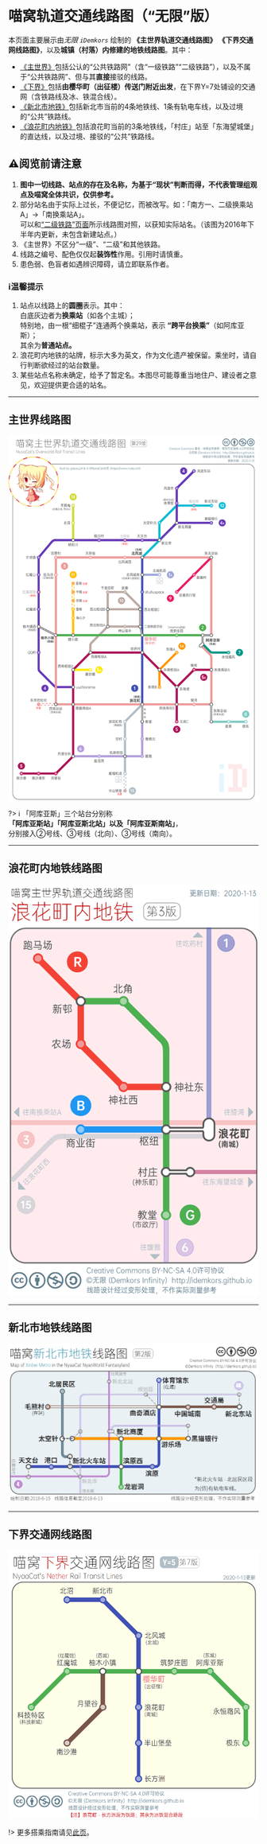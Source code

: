 # 喵窝轨道交通线路图（“无限”版）

本页面主要展示由*无限 `iDemkors`* 绘制的 **《主世界轨道交通线路图》** **《下界交通网线路图》**，以及**城镇（村落）内修建的地铁线路图**。其中：

- [《主世界》](#主世界线路图)包括公认的“公共铁路网”（含“一级铁路”“二级铁路”），以及不属于“公共铁路网”、但与其**直接**接驳的线路。
- [《下界》](#下界交通网线路图)包括**由樱华町（出征楼）传送门附近出发**，在下界Y=7处铺设的交通网（含铁路线及冰、铁混合线）。
- [《新北市地铁》](#新北市地铁线路图)包括新北市当前的4条地铁线、1条有轨电车线，以及过境的“公共”铁路线。
- [《浪花町内地铁》](#浪花町内地铁线路图)包括浪花町当前的3条地铁线，「村庄」站至「东海望城堡」的直达线，以及过境、接驳的“公共”铁路线。

## ⚠阅览前请注意

1. **图中一切线路、站点的存在及名称，为基于“现状”判断而得，不代表管理组观点及喵窝全体共识，仅供参考。**
2. 部分站名由于实际上过长，不便记忆，而被改写。如：「南方一、二级换乘站A」→「南换乘站A」。  
   可以和[“二级铁路”页面](space/map-navi/railway-overworld-dmql)所示线路图对照，以获知实际站名。（该图为2016年下半年内更新，未包含新建站点。）
3. 《主世界》不区分“一级”、“二级”和其他铁路。
4. 线路之编号、配色仅仅起**装饰性**作用。引用时请慎重。
5. 患色弱、色盲者如遇辨识障碍，请立即联系作者。

### ℹ温馨提示

1. 站点以线路上的**圆圈**表示。其中：  
   白底灰边者为**换乘站**（如各个主城）；  
   特别地，由一根“细棍子”连通两个换乘站，表示 **“跨平台换乘”**（如阿库亚斯）；  
   其余为**普通站点。**
2. 浪花町内地铁的站牌，标示大多为英文，作为文化遗产被保留。乘坐时，请自行判断欲经过的站台数量。
3. 某些站点名称未确定，给予了暂定名。本图尽可能尊重当地住户、建设者之意见，欢迎提供更合适的站名。

- - -

## 主世界线路图

![主世界轨道交通](../../assets/images/map-navi/map-Overworld-Rail-iDemkors.png)

?> :information_source: 「阿库亚斯」三个站台分别称  
**「阿库亚斯站」「阿库亚斯北站」以及「阿库亚斯南站」**，  
分别接入②号线、③号线（北向）、③号线（南向）。

- - -

## 浪花町内地铁线路图

![浪花町内地铁](../../assets/images/map-navi/map-Naniwa-subway-iDemkors.png)

- - -

## 新北市地铁线路图

![新北市地铁](../../assets/images/map-navi/map-NewNorth-subway-iDemkors.png)

- - -

## 下界交通网线路图

![下界交通网](../../assets/images/map-navi/map-nether-traffic-iDemkors.png)

!> 更多搭乘指南请见[此页](space/map-navi/railway-nether "下界铁路搭乘指南")。